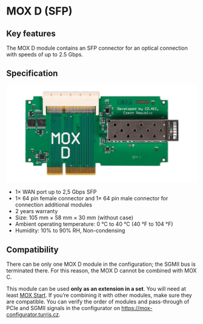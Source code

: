 # MOX D (SFP)

## Key features

The MOX D module contains an SFP connector for an optical connection with
speeds of up to 2.5 Gbps.

## Specification

![Picture of the board](d.jpg)

* 1× WAN port up to 2,5 Gbps SFP
* 1× 64 pin female connector and 1× 64 pin male connector for connection additional modules
* 2 years warranty
* Size: 105 mm × 58 mm × 30 mm (without case)
* Ambient operating temperature: 0 °C to 40 °C (40 °F to 104 °F)
* Humidity: 10% to 90% RH, Non-condensing

## Compatibility

There can be only one MOX D module in the configuration; the SGMII bus is
terminated there. For this reason, the MOX D cannot be combined with MOX C.

This module can be used **only as an extension in a set**. You will need at
least [MOX Start](../sets/start.md). If you’re combining it with other
modules, make sure they are compatible. You can verify the order of modules and
pass-through of PCIe and SGMII signals in the configurator on
<https://mox-configurator.turris.cz>.
